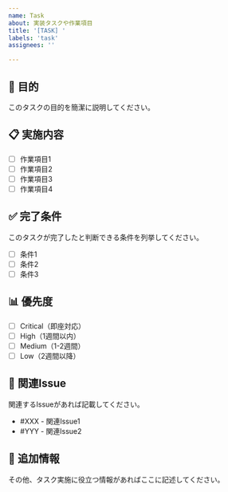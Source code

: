 ```yaml
---
name: Task
about: 実装タスクや作業項目
title: '[TASK] '
labels: 'task'
assignees: ''

---
```


## 🎯 目的

このタスクの目的を簡潔に説明してください。

## 📋 実施内容

- [ ] 作業項目1
- [ ] 作業項目2
- [ ] 作業項目3
- [ ] 作業項目4

## ✅ 完了条件

このタスクが完了したと判断できる条件を列挙してください。

- [ ] 条件1
- [ ] 条件2
- [ ] 条件3

## 📊 優先度

- [ ] Critical（即座対応）
- [ ] High（1週間以内）
- [ ] Medium（1-2週間）
- [ ] Low（2週間以降）

## 🔗 関連Issue

関連するIssueがあれば記載してください。

- #XXX - 関連Issue1
- #YYY - 関連Issue2

## 📝 追加情報

その他、タスク実施に役立つ情報があればここに記述してください。
